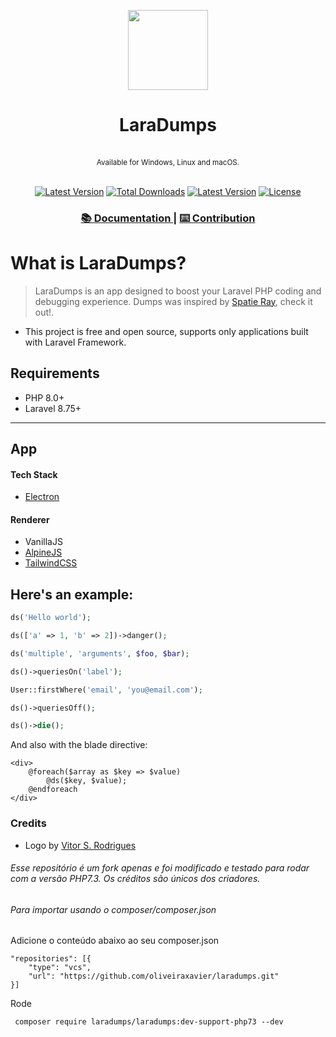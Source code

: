 <p align="center">
  <img src="./icon.png" height="128"  alt=""/>
</p>
<h1 align="center">LaraDumps</h1>
<div align="center">
  <br>
  <sub>Available for Windows, Linux and macOS.</sub>
</div>
<br>
<div align="center">
  <p align="center">
        <a href="https://packagist.org/packages/laradumps/laradumps"><img alt="Latest Version" src="https://img.shields.io/static/v1?label=laravel&message=%E2%89%A58.0&color=0078BE&logo=laravel&style=flat-square"></a>
        <a href="https://packagist.org/packages/laradumps/laradumps"><img alt="Total Downloads" src="https://img.shields.io/packagist/dt/laradumps/laradumps"></a>
        <a href="https://packagist.org/packages/laradumps/laradumps"><img alt="Latest Version" src="https://img.shields.io/packagist/v/laradumps/laradumps"></a>
        <a href="https://packagist.org/packages/laradumps/laradumps"><img alt="License" src="https://img.shields.io/github/license/laradumps/laradumps"></a>
  </p>
</div>
<div align="center">
  <h3> 
    <a href="https://laradumps.gitbook.io/laradumps/">
      📚 Documentation
    </a>
    <span> | </span>
    <a href="https://github.com/laradumps/laradumps#contribution">
      ⌨️ Contribution
    </a>
  </h3>
</div>

# What is LaraDumps?

> LaraDumps is an app designed to boost your Laravel PHP coding and debugging experience. Dumps was inspired by [Spatie Ray](https://github.com/spatie/ray), check it out!.

* This project is free and open source, supports only applications built with Laravel Framework.

## Requirements

* PHP 8.0+
* Laravel 8.75+

---

## App

#### Tech Stack

* [Electron](https://www.electronjs.org/)

#### Renderer

* VanillaJS
* [AlpineJS](https://alpinejs.dev/)
* [TailwindCSS](https://tailwindcss.com/)

## Here's an example:

```php
ds('Hello world');

ds(['a' => 1, 'b' => 2])->danger();

ds('multiple', 'arguments', $foo, $bar);

ds()->queriesOn('label');

User::firstWhere('email', 'you@email.com');

ds()->queriesOff();

ds()->die(); 
```

And also with the blade directive:

```blade
<div>
    @foreach($array as $key => $value)
        @ds($key, $value);
    @endforeach
</div>
```

### Credits

- Logo by [Vitor S. Rodrigues](https://twitter.com/V1t0rSOuz4)

######  Esse repositório é um fork apenas e foi modificado e testado  para rodar com a versão PHP7.3. Os créditos são únicos dos criadores.


######  Para importar usando o composer/composer.json

Adicione o conteúdo abaixo ao seu composer.json
```
"repositories": [{
    "type": "vcs",
    "url": "https://github.com/oliveiraxavier/laradumps.git"
}]
```
Rode
``` 
 composer require laradumps/laradumps:dev-support-php73 --dev
```
